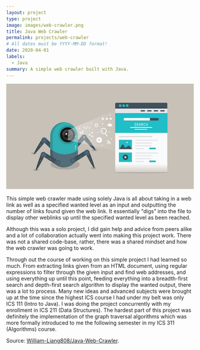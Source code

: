 ```yaml
---
layout: project
type: project
image: images/web-crawler.png
title: Java Web Crawler
permalink: projects/web-crawler
# All dates must be YYYY-MM-DD format!
date: 2020-04-01
labels:
  - Java
summary: A simple web crawler built with Java.
---
```

<div class="center">
<img class="ui image" src="../images/web-crawler.jpg">
</div>

This simple web crawler made using solely Java is all about taking in a web link as well as a specified wanted level as an input and outputting the number of links found given the web link. It essentially "digs" into the file to display other weblinks up until the specified wanted level as been reached. 

Although this was a solo project, I did gain help and advice from peers alike and a lot of collaboration actually went into making this project work. There was not a shared code-base, rather, there was a shared mindset and how the web crawler was going to work.

Through out the course of working on this simple project I had learned so much. From extracting links given from an HTML document, using regular expressions to filter through the given input and find web addresses, and using everything up until this point, feeding everything into a breadth-first search and depth-first search algorithm to display the wanted output, there was a lot to process. Many new ideas and advanced subjects were brought up at the time since the highest ICS course I had under my belt was only ICS 111 (Intro to Java). I was doing the project concurrently with my enrollment in ICS 211 (Data Structures). The hardest part of this project was definitely the implementation of the graph traversal algorithms which was more formally introduced to me the following semester in my ICS 311 (Algorithms) course. 

Source: <a href = "https://github.com/William-Liang808/Java-Web-Crawler"><i class="large github icon"></i>William-Liang808/Java-Web-Crawler</a>.



